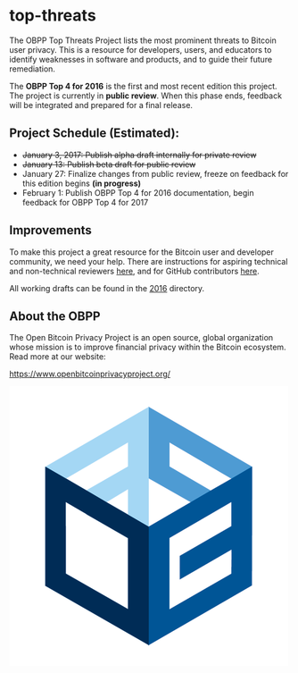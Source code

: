 # top-threats

The OBPP Top Threats Project lists the most prominent threats to Bitcoin user
 privacy. This is a resource for developers, users, and educators to identify
 weaknesses in software and products, and to guide their future remediation.

The **OBPP Top 4 for 2016** is the first and most recent edition this project.
 The project is currently in **public review**. When this phase ends, feedback
 will be integrated and prepared for a final release.

## Project Schedule (Estimated):

* ~~January 3, 2017: Publish alpha draft internally for private review~~
* ~~January 13: Publish beta draft for public review~~
* January 27: Finalize changes from public review, freeze on feedback for this
 edition begins **(in progress)**
* February 1: Publish OBPP Top 4 for 2016 documentation, begin feedback for OBPP
 Top 4 for 2017

## Improvements

To make this project a great resource for the Bitcoin user and developer
 community, we need your help. There are instructions for aspiring technical and
 non-technical reviewers [here](HOWTO-PROVIDE-FEEDBACK.md), and for GitHub
 contributors [here](HOWTO-CONTRIBUTE.md).

All working drafts can be found in the [2016](2016/) directory.

## About the OBPP

The Open Bitcoin Privacy Project is an open source, global organization whose
 mission is to improve financial privacy within the Bitcoin ecosystem. Read more
 at our website:

https://www.openbitcoinprivacyproject.org/

![OBPP Logo](images/obpp500x500.png)
